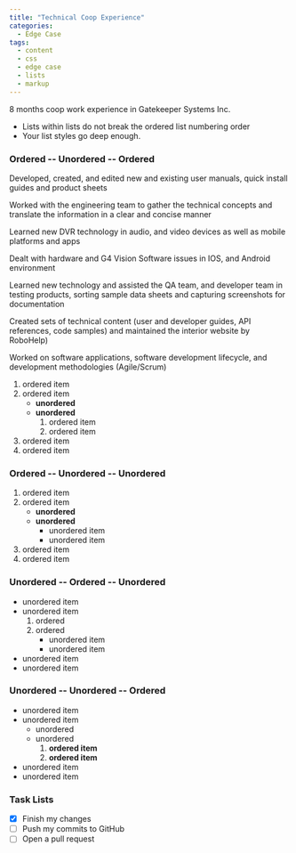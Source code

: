 ```yaml
---
title: "Technical Coop Experience"
categories:
  - Edge Case
tags:
  - content
  - css
  - edge case
  - lists
  - markup
---
```


8 months coop work experience in Gatekeeper Systems Inc.

* Lists within lists do not break the ordered list numbering order
* Your list styles go deep enough.

### Ordered -- Unordered -- Ordered


Developed, created, and edited new and existing user manuals, quick install guides and product sheets

Worked with the engineering team to gather the technical concepts and translate the information in a clear and concise manner

Learned new DVR technology in audio, and video devices as well as mobile platforms and apps

Dealt with hardware and G4 Vision Software issues in IOS, and Android environment

Learned new technology and assisted the QA team, and developer team in testing products, sorting sample data sheets and capturing screenshots for documentation

Created sets of technical content (user and developer guides, API references, code samples) and maintained the interior website by RoboHelp)

Worked on software applications, software development lifecycle, and development methodologies (Agile/Scrum)


1. ordered item
2. ordered item 
   * **unordered**
   * **unordered** 
     1. ordered item
     2. ordered item
3. ordered item
4. ordered item

### Ordered -- Unordered -- Unordered

1. ordered item
2. ordered item 
   * **unordered**
   * **unordered** 
     * unordered item
     * unordered item
3. ordered item
4. ordered item

### Unordered -- Ordered -- Unordered

* unordered item
* unordered item 
  1. ordered
  2. ordered 
     * unordered item
     * unordered item
* unordered item
* unordered item

### Unordered -- Unordered -- Ordered

* unordered item
* unordered item 
  * unordered
  * unordered 
    1. **ordered item**
    2. **ordered item**
* unordered item
* unordered item

### Task Lists

- [x] Finish my changes
- [ ] Push my commits to GitHub
- [ ] Open a pull request